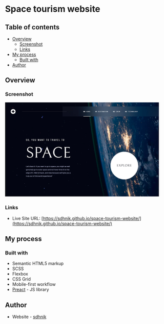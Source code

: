 # Space tourism website

## Table of contents

- [Overview](#overview)
  - [Screenshot](#screenshot)
  - [Links](#links)
- [My process](#my-process)
  - [Built with](#built-with)
- [Author](#author)

## Overview

### Screenshot

![](./screenshot.jpg)

### Links

- Live Site URL: [https://sdhnik.github.io/space-tourism-website/](https://sdhnik.github.io/space-tourism-website/)

## My process

### Built with

- Semantic HTML5 markup
- SCSS
- Flexbox
- CSS Grid
- Mobile-first workflow
- [Preact](https://preactjs.com/) - JS library

## Author

- Website - [sdhnik](https://github.com/sdhnik)


